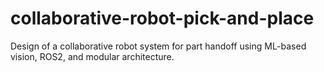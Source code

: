 # collaborative-robot-pick-and-place
Design of a collaborative robot system for part handoff using ML-based vision, ROS2, and modular architecture.
